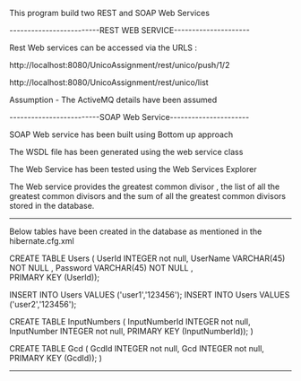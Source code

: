 This program build two REST and SOAP Web Services



-------------------------REST WEB SERVICE---------------------

Rest Web services can be accessed via the URLS :

http://localhost:8080/UnicoAssignment/rest/unico/push/1/2

http://localhost:8080/UnicoAssignment/rest/unico/list

Assumption - The ActiveMQ details have been assumed



-------------------------SOAP Web Service----------------------

SOAP Web service has been built using Bottom up approach

The WSDL file has been generated using the web service class

The Web Service has been tested using the Web Services Explorer

The Web service provides the greatest common divisor , the list of all the greatest common divisors and the sum of all the greatest common divisors stored in the database.


------------------------------------------------------------------
Below tables have been created in the database as mentioned in the hibernate.cfg.xml

CREATE  TABLE Users (
  UserId INTEGER not null,
  UserName VARCHAR(45) NOT NULL ,
  Password VARCHAR(45) NOT NULL ,  
  PRIMARY KEY (UserId));
  
  INSERT INTO Users VALUES ('user1','123456');
INSERT INTO Users VALUES ('user2','123456');


CREATE TABLE InputNumbers
(
InputNumberId INTEGER not null,
InputNumber INTEGER not null,
PRIMARY KEY (InputNumberId));
)


CREATE TABLE Gcd
(
GcdId INTEGER not null,
Gcd INTEGER not null,
PRIMARY KEY (GcdId));
)

---------------------------------------------------------------------------------------------------